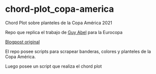 # chord-plot_copa-america
Chord Plot sobre planteles de la Copa América 2021


Repo que replica el trabajo de [Guy Abel](https://github.com/guyabel) para la Eurocopa

[Blogpost original](https://guyabel.com/post/uefa-ec-chord-diagram/)

El repo posee scripts para scrapear banderas, colores y planteles de la Copa América.

Luego posee un script que realiza el chord plot
